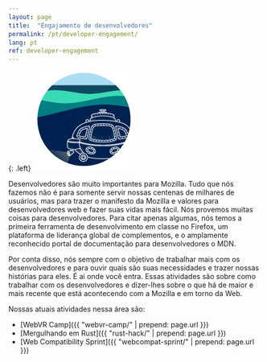 ```yaml
---
layout: page
title:  "Engajamento de desenvolvedores"
permalink: /pt/developer-engagement/
lang: pt
ref: developer-engagement
---
```


{: .left}
![image](/asserts/img/development.png)

Desenvolvedores são muito importantes para Mozilla. Tudo que nós fazemos não é para somente servir nossas centenas de milhares de usuários, mas para trazer o manifesto da Mozilla e valores para desenvolvedores web e fazer suas vidas mais fácil. Nós provemos muitas coisas para desenvolvedores. Para citar apenas algumas, nós temos a primeira ferramenta de desenvolvimento em classe no Firefox, um plataforma de liderança global de complementos, e o amplamente reconhecido portal de documentação para desenvolvedores o MDN.

Por conta disso, nós sempre com o objetivo de trabalhar mais com os desenvolvedores e para ouvir quais são suas necessidades e trazer nossas histórias para eles. É ai onde você entra. Essas atividades são sobre como trabalhar com os desenvolvedores e dizer-lhes sobre o que há de maior e mais recente que está acontecendo com a Mozilla e em torno da Web.

Nossas atuais atividades nessa área são:

* [WebVR Camp]({{ "webvr-camp/" | prepend: page.url }})
* [Mergulhando em Rust]({{ "rust-hack/" | prepend: page.url }})
* [Web Compatibility Sprint]({{ "webcompat-sprint/" | prepend: page.url }})
